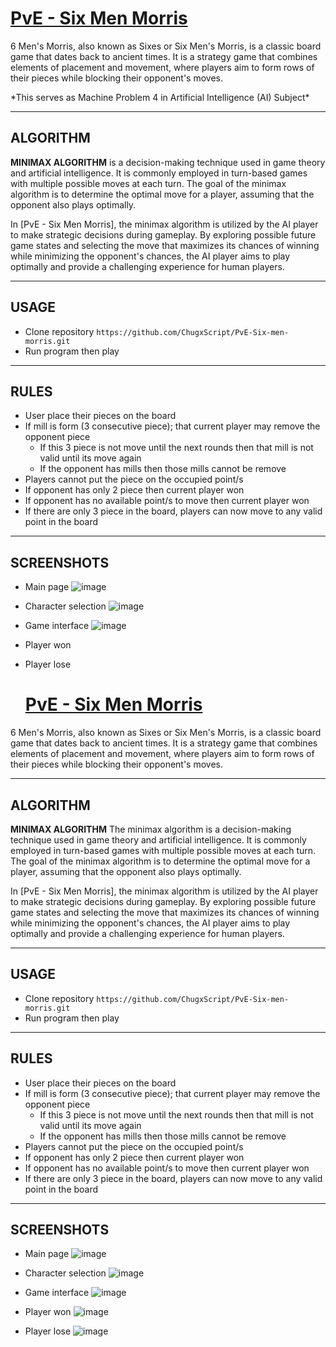 # [PvE - Six Men Morris](https://github.com/ChugxScript/PvE-Six-men-morris)
<p>
  6 Men's Morris, also known as Sixes or Six Men's Morris, is a classic board game that dates back to ancient times. It is a strategy game that combines elements of placement and movement, where players aim to form rows of their pieces while blocking their opponent's moves.
</p>
<p>
  *This serves as Machine Problem 4 in Artificial Intelligence (AI) Subject*
</p>

------------------

## ALGORITHM
**MINIMAX ALGORITHM**
  is a decision-making technique used in game theory and artificial intelligence. It is commonly employed in turn-based games with multiple possible moves at each turn. The goal of the minimax algorithm is to determine the optimal move for a player, assuming that the opponent also plays optimally.

  In [PvE - Six Men Morris], the minimax algorithm is utilized by the AI player to make strategic decisions during gameplay. By exploring possible future game states and selecting the move that maximizes its chances of winning while minimizing the opponent's chances, the AI player aims to play optimally and provide a challenging experience for human players.

------------------

## USAGE
- Clone repository `https://github.com/ChugxScript/PvE-Six-men-morris.git`
- Run program then play

------------------

## RULES
- User place their pieces on the board
- If mill is form (3 consecutive piece); that current player may remove the opponent piece
  -  If this 3 piece is not move until the next rounds then that mill is not valid until its move again
  -  If the opponent has mills then those mills cannot be remove
-  Players cannot put the piece on the occupied point/s
-  If opponent has only 2 piece then current player won
-  If opponent has no available point/s to move then current player won
-  If there are only 3 piece in the board, players can now move to any valid point in the board

------------------

## SCREENSHOTS
- Main page
  ![image](https://github.com/ChugxScript/PvE-Six-men-morris/assets/101156843/a478d1f7-19f2-4f3c-959d-3dd9bbcc9fd6)

- Character selection
  ![image](https://github.com/ChugxScript/PvE-Six-men-morris/assets/101156843/d0e85959-478b-4e7c-bbc6-8588b6f353a7)

- Game interface
  ![image](https://github.com/ChugxScript/PvE-Six-men-morris/assets/101156843/32c2fd3a-f920-4b2a-9289-c707c67216d3)

- Player won
  
- Player lose
  # [PvE - Six Men Morris](https://github.com/ChugxScript/PvE-Six-men-morris)
<p>
  6 Men's Morris, also known as Sixes or Six Men's Morris, is a classic board game that dates back to ancient times. It is a strategy game that combines elements of placement and movement, where players aim to form rows of their pieces while blocking their opponent's moves.
</p>

------------------

## ALGORITHM
**MINIMAX ALGORITHM**
  The minimax algorithm is a decision-making technique used in game theory and artificial intelligence. It is commonly employed in turn-based games with multiple possible moves at each turn. The goal of the minimax algorithm is to determine the optimal move for a player, assuming that the opponent also plays optimally.

  In [PvE - Six Men Morris], the minimax algorithm is utilized by the AI player to make strategic decisions during gameplay. By exploring possible future game states and selecting the move that maximizes its chances of winning while minimizing the opponent's chances, the AI player aims to play optimally and provide a challenging experience for human players.

------------------

## USAGE
- Clone repository `https://github.com/ChugxScript/PvE-Six-men-morris.git`
- Run program then play

------------------

## RULES
- User place their pieces on the board
- If mill is form (3 consecutive piece); that current player may remove the opponent piece
  -  If this 3 piece is not move until the next rounds then that mill is not valid until its move again
  -  If the opponent has mills then those mills cannot be remove
-  Players cannot put the piece on the occupied point/s
-  If opponent has only 2 piece then current player won
-  If opponent has no available point/s to move then current player won
-  If there are only 3 piece in the board, players can now move to any valid point in the board

------------------

## SCREENSHOTS
- Main page
  ![image](https://github.com/ChugxScript/PvE-Six-men-morris/assets/101156843/a478d1f7-19f2-4f3c-959d-3dd9bbcc9fd6)

- Character selection
  ![image](https://github.com/ChugxScript/PvE-Six-men-morris/assets/101156843/d0e85959-478b-4e7c-bbc6-8588b6f353a7)

- Game interface
  ![image](https://github.com/ChugxScript/PvE-Six-men-morris/assets/101156843/32c2fd3a-f920-4b2a-9289-c707c67216d3)

- Player won
  ![image](https://github.com/ChugxScript/PvE-Six-men-morris/assets/101156843/07367cda-6b85-49f4-8003-b4e6ad8901e7)

- Player lose
  ![image](https://github.com/ChugxScript/PvE-Six-men-morris/assets/101156843/e0f8806f-6c86-4da1-9305-42209b015f28)
